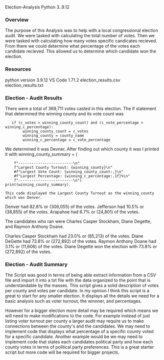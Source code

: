 Election-Analysis
Python 3..9.12

### Overview
The purpose of this Analysis was to help with a local congressional election audit. We were tasked with calculating the total number of votes. Then we were tasked with calculating how many votes specific candicates recieved. From there we could determine what percentage of the votes each candidate recieved. This allowed us to determine which candidate won the election.

### Resources
python version 3.9.12
VS Code 1.71.2
election_results.csv
election_results.txt

### Election - Audit Results
There were a total of 369,711 votes casted in this election.
The if statement that determined the winning county and its vote count was 
       
       if (c_votes > winning_county_count) and (c_vote_percentage > winning_c_percentage):
            winning_county_count = c_votes
            winning_county = county_name
            winning_c_percentage = c_vote_percentage
            
We determined it was Devner. After finding out which county it was I printed it with 
    winning_county_summary = (
        
        f"-------------------------\n"
        f"Largest County Turnout: {winning_county}\n"
        #f"Largest Vote Count: {winning_county_count:,}\n"
        #f"Largest Percentage: {winning_c_percentage:.1f}%\n"
        f"-------------------------\n")
    print(winning_county_summary). 
    
    This code displayed the Largest County Turnout as the winning_county which was Denver. 

Denver had 82.8% or (306,055) of the votes.
Jefferson had 10.5% or (38,855) of the votes.
Arapahoe had 6.7% or (24,801) of the votes.

The candidates who ran were Charles Casper Stockham, Diane Degette, and Raymon Anthony Doane.

Charles Casper Stockham had 23.0% or (85,213) of the votes.
Diane DeGette had 73.8% or (272,892) of the votes.
Raymon Anthony Doane had 3.1% or (11,606) of the votes.
Diane Degette won the election with 73.8% or (272,892) of the votes.

### Election - Audit Summary
The Script was good in terms of being able extract information from a CSV file and import it into a txt file with the data organized to the point that is understandable by the masses. This script gives a solid description of votes per county and votes per candidate. In my opinion I think this script is a great to start for any smaller election. It displays all the details we need for a basic analysis such as voter turnout, the winnner, and percentages.

However for a bigger election more detail may be required which means we will need to make modifications to the code. For example instead of just listing voter turnout per county a larger audit may require us to make connections between the county's and the candidates. We may need to implement code that displays what percentage of a specific county voted for a specific candidate. Another example would be we may need to implement code that states each candidates political party and how each county votes in terms of political party preferences. This is a great starter script but more code will be required for bigger projects.


